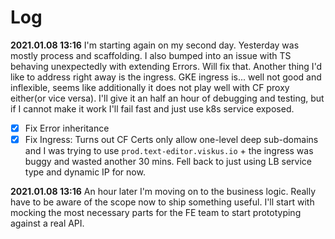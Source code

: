 # Log

**2021.01.08 13:16** I'm starting again on my second day. Yesterday was mostly process and scaffolding. I also bumped into an issue with TS behaving unexpectedly with extending Errors. Will fix that. Another thing I'd like to address right away is the ingress. GKE ingress is... well not good and inflexible, seems like additionally it does not play well with CF proxy either(or vice versa). I'll give it an half an hour of debugging and testing, but if I cannot make it work I'll fail fast and just use k8s service exposed.

- [x] Fix Error inheritance
- [x] Fix Ingress: Turns out CF Certs only allow one-level deep sub-domains and I was trying to use `prod.text-editor.viskus.io` + the ingress was buggy and wasted another 30 mins. Fell back to just using LB service type and dynamic IP for now.

**2021.01.08 13:16** An hour later I'm moving on to the business logic. Really have to be aware of the scope now to ship something useful. I'll start with mocking the most necessary parts for the FE team to start prototyping against a real API.
